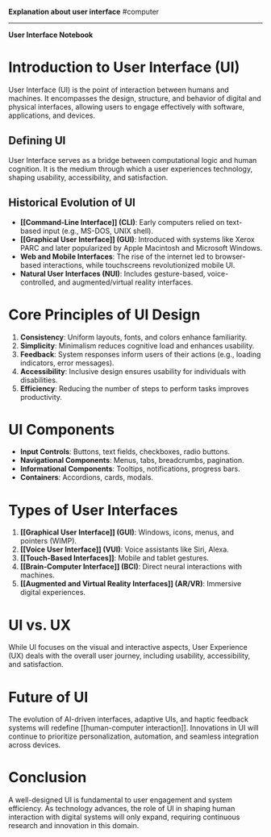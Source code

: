 **Explanation about user interface**
#computer 

---
**User Interface Notebook**

# Introduction to User Interface (UI)
User Interface (UI) is the point of interaction between humans and machines. It encompasses the design, structure, and behavior of digital and physical interfaces, allowing users to engage effectively with software, applications, and devices.

## Defining UI
User Interface serves as a bridge between computational logic and human cognition. It is the medium through which a user experiences technology, shaping usability, accessibility, and satisfaction.

## Historical Evolution of UI
- **[[Command-Line Interface]] (CLI)**: Early computers relied on text-based input (e.g., MS-DOS, UNIX shell).
- **[[Graphical User Interface]] (GUI)**: Introduced with systems like Xerox PARC and later popularized by Apple Macintosh and Microsoft Windows.
- **Web and Mobile Interfaces**: The rise of the internet led to browser-based interactions, while touchscreens revolutionized mobile UI.
- **Natural User Interfaces (NUI)**: Includes gesture-based, voice-controlled, and augmented/virtual reality interfaces.

# Core Principles of UI Design
1. **Consistency**: Uniform layouts, fonts, and colors enhance familiarity.
2. **Simplicity**: Minimalism reduces cognitive load and enhances usability.
3. **Feedback**: System responses inform users of their actions (e.g., loading indicators, error messages).
4. **Accessibility**: Inclusive design ensures usability for individuals with disabilities.
5. **Efficiency**: Reducing the number of steps to perform tasks improves productivity.

# UI Components
- **Input Controls**: Buttons, text fields, checkboxes, radio buttons.
- **Navigational Components**: Menus, tabs, breadcrumbs, pagination.
- **Informational Components**: Tooltips, notifications, progress bars.
- **Containers**: Accordions, cards, modals.

# Types of User Interfaces
1. **[[Graphical User Interface]] (GUI)**: Windows, icons, menus, and pointers (WIMP).
2. **[[Voice User Interface]] (VUI)**: Voice assistants like Siri, Alexa.
3. **[[Touch-Based Interfaces]]**: Mobile and tablet gestures.
4. **[[Brain-Computer Interface]] (BCI)**: Direct neural interactions with machines.
5. **[[Augmented and Virtual Reality Interfaces]] (AR/VR)**: Immersive digital experiences.

# UI vs. UX
While UI focuses on the visual and interactive aspects, User Experience (UX) deals with the overall user journey, including usability, accessibility, and satisfaction.

# Future of UI
The evolution of AI-driven interfaces, adaptive UIs, and haptic feedback systems will redefine [[human-computer interaction]]. Innovations in UI will continue to prioritize personalization, automation, and seamless integration across devices.

# Conclusion
A well-designed UI is fundamental to user engagement and system efficiency. As technology advances, the role of UI in shaping human interaction with digital systems will only expand, requiring continuous research and innovation in this domain.

